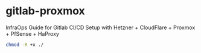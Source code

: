 # gitlab-proxmox

InfraOps Guide for Gitlab CI/CD Setup with Hetzner + CloudFlare + Proxmox + PfSense + HaProxy

```bash
chmod -R +x ./
```
